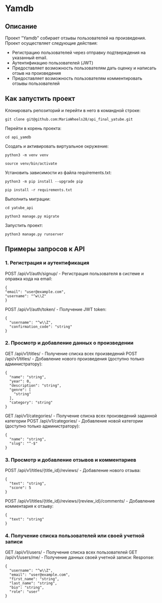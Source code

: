 # Yamdb

## Описание
Проект "Yamdb" собирает отзывы пользователей на произведения.
Проект осуществляет следующие действия:

+ Регистрацию пользователей через отправку подтверждения на указанный email.
+ Аутентификацию пользователей (JWT)
+ Предоставляет возможность пользователям дать оценку и написать отзыв на произведения
+ Предоставляет возможность пользователям комментировать отзывы пользователей
  

## Как запустить проект

Клонировать репозиторий и перейти в него в командной строке:
```
git clone git@github.com:MariaWheels28/api_final_yatube.git
```

Перейти в корень проекта:
```
cd api_yamdb
```

Cоздать и активировать виртуальное окружение:
```
python3 -m venv venv
```
```
source venv/bin/activate
```

Установить зависимости из файла requirements.txt:
```
python3 -m pip install --upgrade pip
```
```
pip install -r requirements.txt
```

Выполнить миграции:
```
cd yatube_api
```
```
python3 manage.py migrate
```
Запустить проект:
```
python3 manage.py runserver
```

## Примеры запросов к API

### 1. Регистрация и аутентификация

POST /api/v1/auth/signup/ - Регистрация пользователя в системе и оправка кода на email:
```
{
"email": "user@example.com",
"username": "^w\\Z"
}
```
POST /api/v1/auth/token/  - Получение JWT token:
```
{
  "username": "^w\\Z",
  "confirmation_code": "string"
}
```
### 2. Просмотр и добавление данных о произведении

GET  /api/v1/titles/  - Получение списка всех произведений
POST /api/v1/titles/ - Добавление нового произведения (доступно только администратору):
```
{
  "name": "string",
  "year": 0,
  "description": "string",
  "genre": [
    "string"
  ],
  "category": "string"
}
```
GET  /api/v1/categories/  - Получение списка всех произведений заданной категории
POST  /api/v1/categories/ - Добавление новой категории (доступно только администратору):
```
{
  "name": "string",
  "slug": "^-$"
}
```
### 3. Просмотр и добавление отзывов и комментариев

POST /api/v1/titles/{title_id}/reviews/ - Добавление нового отзыва:
```
{
  "text": "string",
  "score": 5
}
```

POST /api/v1/titles/{title_id}/reviews/{review_id}/comments/ - Добавление комментария к отзыву:
```
{
  "text": "string"
}
```

### 4. Получение списка пользователей или своей учетной записи

GET /api/v1/users/ - Получение списка всех пользователей
GET /api/v1/users/me/ - Получение данных своей учетной записи:
Response:
```
{
  "username": "^w\\Z",
  "email": "user@example.com",
  "first_name": "string",
  "last_name": "string",
  "bio": "string",
  "role": "user"
}
```